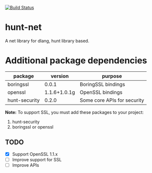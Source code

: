 [![Build Status](https://travis-ci.org/huntlabs/hunt-net.svg?branch=master)](https://travis-ci.org/huntlabs/hunt-net)

# hunt-net
A net library for dlang, hunt library based.

# Additional package dependencies
| package | version | purpose |
|--------|--------|--------|
| boringssl |  0.0.1  |   BoringSSL bindings     |
| openssl | 1.1.6+1.0.1g |  OpenSSL bindings   |
| hunt-security |  0.2.0    |  Some core APIs for security  |

**Note:**
To support SSL, you must add these packages to your project:
1. hunt-security
1. boringssl or openssl

## TODO
- [x] Support OpenSSL 1.1.x
- [ ] Improve support for SSL
- [ ] Improve APIs
